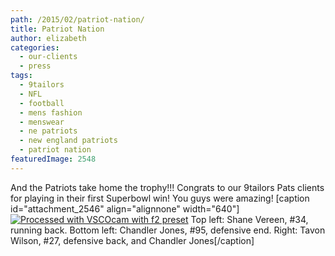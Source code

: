 ```yaml
---
path: /2015/02/patriot-nation/
title: Patriot Nation
author: elizabeth
categories: 
  - our-clients
  - press
tags: 
  - 9tailors
  - NFL
  - football
  - mens fashion
  - menswear
  - ne patriots
  - new england patriots
  - patriot nation
featuredImage: 2548
---
```

And the Patriots take home the trophy!!! Congrats to our 9tailors Pats clients for playing in their first Superbowl win! You guys were amazing! \[caption id="attachment\_2546" align="alignnone" width="640"\][![Processed with VSCOcam with f2 preset](http://blog.9tailors.com/uploads/Pats.jpg)](http://blog.9tailors.com/uploads/Pats.jpg) Top left: Shane Vereen, #34, running back. Bottom left: Chandler Jones, #95, defensive end. Right: Tavon Wilson, #27, defensive back, and Chandler Jones\[/caption\]